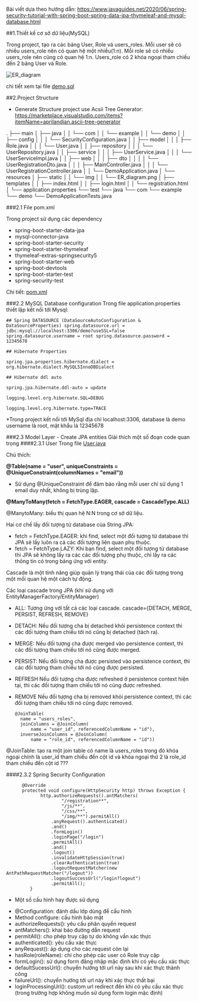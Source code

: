 Bài viết dựa theo hướng dẫn:
https://www.javaguides.net/2020/06/spring-security-tutorial-with-spring-boot-spring-data-jpa-thymeleaf-and-mysql-database.html

 ##1.Thiết kế cơ sở dữ liệu(MySQL)

Trong project, tạo ra các bảng User, Role và users_roles.
Mỗi user sẽ có nhiều users_role nên có quan hệ một nhiều(1:n).
Mỗi role sẽ có nhiều users_role nên cũng có quan hệ 1:n.
Users_role có 2 khóa ngoại tham chiếu đến 2 bảng User và Role.

![ER_diagram](https://1.bp.blogspot.com/-bPxfSjkLROs/XuXLteDlVvI/AAAAAAAAH2w/1PVKdtwYLzwnr8OHsjKCb_D1QyLilP-aQCK4BGAsYHg/d/ER-diagram.png)

chi tiết xem tại file [demo.sql](demo.sql)

##2.Project Structure
* Generate Structure project use Acsii Tree Generator: https://marketplace.visualstudio.com/items?itemName=aprilandjan.ascii-tree-generator

.
├── main
│   ├── java
│   │   └── com
│   │       └── example
│   │           └── demo
│   │               ├── config
│   │               │   └── SecurityConfiguration.java
│   │               ├── model
│   │               │   ├── Role.java
│   │               │   └── User.java
│   │               ├── repository
│   │               │   └── UserRepository.java
│   │               ├── service
│   │               │   ├── UserService.java
│   │               │   └── UserServiceImpl.java
│   │               ├── web
│   │               │   ├── dto
│   │               │   │   └── UserRegistrationDto.java
│   │               │   ├── MainController.java
│   │               │   └── UserRegistrationController.java
│   │               └── DemoApplication.java
│   └── resources
│       ├── static
│       │   └── img
│       │       └── ER_diagram.png
│       ├── templates
│       │   ├── index.html
│       │   ├── login.html
│       │   └── registration.html
│       └── application.properties
└── test
    └── java
        └── com
            └── example
                └── demo
                    └── DemoApplicationTests.java

###2.1 File pom.xml

Trong project sử dụng các dependency
- spring-boot-starter-data-jpa
- mysql-connector-java
- spring-boot-starter-security
- spring-boot-starter-thymeleaf
- thymeleaf-extras-springsecurity5
- spring-boot-starter-web
- spring-boot-devtools
- spring-boot-starter-test
- spring-security-test

Chi tiết: [pom.xml](pom.xml)

###2.2 MySQL Database configuration
Trong file application.properties thiết lập kết nối tới Mysql:

`## Spring DATASOURCE (DataSourceAutoConfiguration & DataSourceProperties)
 spring.datasource.url = jdbc:mysql://localhost:3306/demo?useSSL=false
 spring.datasource.username = root
 spring.datasource.password = 12345678`
 
 `## Hibernate Properties`

 `spring.jpa.properties.hibernate.dialect = org.hibernate.dialect.MySQL5InnoDBDialect`
 
 `## Hibernate ddl auto`
 
 `spring.jpa.hibernate.ddl-auto = update`
  
  `logging.level.org.hibernate.SQL=DEBUG`
  
  `logging.level.org.hibernate.type=TRACE`
  
  *Trong project kết nối tới MySql địa chỉ localhost:3306, database là demo
  username là root, mật khẩu là 12345678
  
  ###2.3 Model Layer - Create JPA entities
  Giải thích một số đoạn code quan trọng
  ####2.3.1 User
  Trong file [User.java](src/main/java/com/example/demo/model/User.java)
  
  Chú thích:
  
  **@Table(name = "user", uniqueConstraints = @UniqueConstraint(columnNames = "email"))**
  
  - Sử dụng @UniqueConstraint để đảm bảo rằng mỗi user chỉ sử dụng 1 email duy nhất, không bị trùng lặp.
  
  **@ManyToMany(fetch = FetchType.EAGER, cascade = CascadeType.ALL)**
  
  @ManytoMany: biểu thị quan hệ N:N trong cơ sở dữ liệu.
  
  Hai cơ chế lấy đối tượng từ database của String JPA:
  - fetch = FetchType.EAGER: khi find, select một đối tượng từ database thì JPA sẽ lấy
  luôn ra cả các đối tượng liên quan phụ thuộc.
  - fetch = FetchType.LAZY: Khi bạn find, select một đối tượng từ database thì JPA sẽ không lấy ra các các đối tượng phụ thuộc,
   chỉ lấy ra các thông tin có trong bảng ứng với entity.
   
  Cascade là một tính năng giúp quản lý trạng thái của các đối tượng trong một mối quan hệ một cách tự động.
  
  Các loại cascade trong JPA (khi sử dụng với EntityManagerFactory/EntityManager)
  
  - ALL: Tương ứng với tất cả các loại cascade. cascade={DETACH, MERGE, PERSIST, REFRESH, REMOVE}
  - DETACH: Nếu đối tượng cha bị detached khỏi persistence context thì các đối tượng tham chiếu tới nó cũng bị detached (tách ra).
  - MERGE: Nếu đối tượng cha được merged vào persistence context, thì các đối tượng tham chiếu tới nó cũng được merged.
  - PERSIST: Nếu đối tượng cha được persisted vào persistence context, thì các đối tượng tham chiếu tới nó cũng được persisted.   
  - REFRESH	Nếu đối tượng cha được refreshed ở persistence context hiện tại, thì các đối tượng tham chiếu tới nó cũng được refreshed.
  - REMOVE	Nếu đối tượng cha bị removed khỏi persistence context, thì các đối tượng tham chiếu tới nó cũng được removed.
  
        @JoinTable(
          name = "users_roles",
          joinColumns = @JoinColumn(
              name = "user_id", referencedColumnName = "id"),
          inverseJoinColumns = @JoinColumn(
              name = "role_id", referencedColumnName = "id"))
              
  @JoinTable: tạo ra một join table có name là users_roles
    trong đó khóa ngoại chính là user_id tham chiếu đến cột id và
    khóa ngoại thứ 2 là role_id tham chiếu đến cột id ???
    
    
 ####2.3.2 Spring Security Configuration
            
          @Override
          protected void configure(HttpSecurity http) throws Exception {
                 http.authorizeRequests().antMatchers(
                         "/registration**",
                         "/js/**",
                         "/css/**",
                         "/img/**").permitAll()
                     .anyRequest().authenticated()
                     .and()
                     .formLogin()
                     .loginPage("/login")
                     .permitAll()
                     .and()
                     .logout()
                     .invalidateHttpSession(true)
                     .clearAuthentication(true)
                     .logoutRequestMatcher(new AntPathRequestMatcher("/logout"))
                     .logoutSuccessUrl("/login?logout")
                     .permitAll();
             }
   
   * Một số cấu hình hay được sử dụng
   - @Configuration: đánh dấu lớp dùng để cấu hình
   - Method configure: cấu hình bảo mật
   - authorizeRequests(): yêu cầu phân quyền request
   - antMatchers(): khai báo đường dẫn request
   - permitAll(): cho phép truy cập tự do không vần xác thực
   - authenticated(): yêu cầu xác thực 
   - anyRequest(): áp dụng cho các request còn lại
   - hasRole(roleName): chỉ cho phép các user có Role truy cập
   - formLogin(): sử dụng form đăng nhập mặc định khi có yêu cầu xác thực
   - defaultSucessUrl(): chuyển hướng tới url này sau khi xác thực thành công
   - failureUrl(): chuyển hướng tới url này khi xác thực thất bại 
   - loginProcessingUrl(): custom url redirect đến khi có yêu cầu xác thực (trong trường hợp không muốn sử dụng form login mặc định)
   